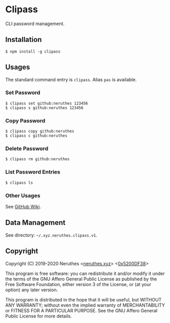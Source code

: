 # Clipass

CLI password management.

## Installation

```
$ npm install -g clipass
```

## Usages

The standard command entry is `clipass`. Alias `pas` is available.

### Set Password

```
$ clipass set github:neruthes 123456
$ clipass s github:neruthes 123456
```

### Copy Password

```
$ clipass copy github:neruthes
$ clipass c github:neruthes
```

### Delete Password

```
$ clipass rm github:neruthes
```

### List Password Entries

```
$ clipass ls
```

### Other Usages

See [GitHub Wiki](https://github.com/neruthes/Clipass/wiki/Clipass-User-Manual).

## Data Management

See directory: `~/.xyz.neruthes.clipass.v1`.

## Copyright

Copyright (C) 2019-2020 Neruthes <[neruthes.xyz](https://neruthes.xyz)> <[0x5200DF38](https://pgp.to/#0xCB0ABC7756440D12915E3F25AFB3373F5200DF38)>

This program is free software: you can redistribute it and/or modify
it under the terms of the GNU Affero General Public License as published
by the Free Software Foundation, either version 3 of the License, or
(at your option) any later version.

This program is distributed in the hope that it will be useful,
but WITHOUT ANY WARRANTY; without even the implied warranty of
MERCHANTABILITY or FITNESS FOR A PARTICULAR PURPOSE.  See the
GNU Affero General Public License for more details.
